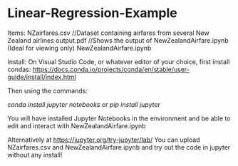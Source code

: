 # Linear-Regression-Example
Items:
NZairfares.csv //Dataset containing airfares from several New Zealand airlines
output.pdf //Shows the output of NewZealandAirfare.ipynb (Ideal for viewing only)
NewZealandAirfare.ipynb

Install:
On Visual Studio Code, or whatever editor of your choice, first install condas:
https://docs.conda.io/projects/conda/en/stable/user-guide/install/index.html

Then using the commands:

_conda install jupyter notebooks_
or
_pip install jupyter_

You will have installed Jupyter Notebooks in the environment and be able to edit and interact with NewZealandAirfare.ipynb

Alternatively at https://jupyter.org/try-jupyter/lab/
You can upload NZairfares.csv and NewZealandAirfare.ipynb and try out the code in jupyter without any install!
